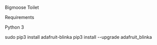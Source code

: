 Bigmoose Toilet

Requirements

Python 3


sudo pip3 install adafruit-blinka
pip3 install --upgrade adafruit_blinka
